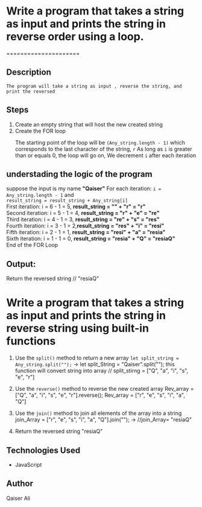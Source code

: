 # Write a program that takes a string as input and prints the string in reverse order using a loop.

=====================

## Description

    The program will take a string as input , reverse the string, and print the reversed

## Steps

<ol>
<li>Create an empty string that will host the new created string </li>
<li>Create the FOR loop </li>
<p>The starting point of the loop will be <code>(Any_string.length - 1)</code> which corresponds to the last character of the string, <code>r</code> As long as <code>i</code> is greater than or equals 0, the loop will go on, We decrement <code>i</code> after each iteration</p>

</ol>

## understading the logic of the program

suppose the input is my name **"Qaiser"**
For each iteration: <code>i = Any_string.length - 1</code> and </br>
<code>result_string = result_string + Any_string[i]</code>
</br>
First iteration: i = 6 - 1 = 5, **result_string = "" + "r" = "r"** </br>
Second iteration: i = 5 - 1 = 4, **result_string = "r" + "e" = "re"** </br>
Third iteration: i = 4 - 1 = 3, **result_string = "re" + "s" = "res"** </br>
Fourth iteration: i = 3 - 1 = 2,**result_string = "res" + "i" = "resi"** </br>
Fifth iteration: i = 2 - 1 = 1, **result_string = "resi" + "a" = "resia"** </br>
Sixth iteration: i = 1 - 1 = 0, **result_string = "resia" + "Q" = "resiaQ"** </br>
End of the FOR Loop

## Output:

Return the reversed string
// "resiaQ"

# Write a program that takes a string as input and prints the string in reverse string using built-in functions

1.  Use the <code>split()</code> method to return a new array
    <code>let split_string = Any_string.split("");</code> -> let split_String = "Qaiser".split("");
    this function will convert string into array
    // split_stirng = ["Q", "a", "i", "s", "e", "r"]

2.  Use the <code>reverse()</code> method to reverse the new created array
    Rev_array = ["Q", "a", "i", "s", "e", "r"].reverse();
    Rev_array = ["r", "e", "s", "i", "a", "Q"]
3.  Use the <code>join()</code> method to join all elements of the array into a string
    join_Array = ["r", "e", "s", "i", "a", "Q"].join(""); ->
    //join_Array= "resiaQ"
4.  Return the reversed string "resiaQ"

## Technologies Used

- JavaScript

## Author

Qaiser Ali
